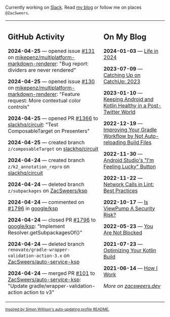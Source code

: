 Currently working on [Slack](https://slack.com/). Read [my blog](https://zacsweers.dev/) or follow me on places `@ZacSweers`.

<table><tr><td valign="top" width="60%">

## GitHub Activity
<!-- githubActivity starts -->
**2024-04-25** — opened issue [#131](https://github.com/mikepenz/multiplatform-markdown-renderer/issues/131) on [mikepenz/multiplatform-markdown-renderer](https://github.com/mikepenz/multiplatform-markdown-renderer): "Bug report: dividers are never rendered"

**2024-04-25** — opened issue [#130](https://github.com/mikepenz/multiplatform-markdown-renderer/issues/130) on [mikepenz/multiplatform-markdown-renderer](https://github.com/mikepenz/multiplatform-markdown-renderer): "Feature request: More contextual color controls"

**2024-04-25** — opened PR [#1366](https://github.com/slackhq/circuit/pull/1366) to [slackhq/circuit](https://github.com/slackhq/circuit): "Test ComposableTarget on Presenters"

**2024-04-25** — created branch `z/composableTarget` on [slackhq/circuit](https://github.com/slackhq/circuit)

**2024-04-24** — created branch `z/k2_annotation_repro` on [slackhq/circuit](https://github.com/slackhq/circuit)

**2024-04-24** — deleted branch `z/subpackages` on [ZacSweers/ksp](https://github.com/ZacSweers/ksp)

**2024-04-24** — commented on [#1796](https://github.com/google/ksp/pull/1796#issuecomment-2075557179) in [google/ksp](https://github.com/google/ksp)

**2024-04-24** — closed PR [#1796](https://github.com/google/ksp/pull/1796) to [google/ksp](https://github.com/google/ksp): "Implement Resolver.getSubpackagesOf()"

**2024-04-24** — deleted branch `renovate/gradle-wrapper-validation-action-3.x` on [ZacSweers/auto-service-ksp](https://github.com/ZacSweers/auto-service-ksp)

**2024-04-24** — merged PR [#101](https://github.com/ZacSweers/auto-service-ksp/pull/101) to [ZacSweers/auto-service-ksp](https://github.com/ZacSweers/auto-service-ksp): "Update gradle/wrapper-validation-action action to v3"
<!-- githubActivity ends -->
</td><td valign="top" width="40%">

## On My Blog
<!-- blog starts -->
**2024-01-03** — [Life in 2024](https://www.zacsweers.dev/life-in-2024/)

**2023-07-09** — [Catching Up on CatchUp: 2023](https://www.zacsweers.dev/catching-up-on-catchup-2023/)

**2023-01-10** — [Keeping Android and Kotlin Healthy in a Post-Twitter World](https://www.zacsweers.dev/keeping-android-healthy/)

**2022-12-19** — [Improving Your Gradle Workflow by Not Auto-reloading Build Files](https://www.zacsweers.dev/improving-your-workflow-by-not-auto-reloading-build-files/)

**2022-11-30** — [Android Studio's "I'm Feeling Lucky" Button](https://www.zacsweers.dev/android-studios-im-feeling-lucky-button/)

**2022-11-22** — [Network Calls in Lint: Best Practices](https://www.zacsweers.dev/network-calls-in-lint-best-practices/)

**2022-10-17** — [Is ViewPump A Security Risk?](https://www.zacsweers.dev/is-viewpump-a-security-risk/)

**2022-05-23** — [You Are Not Blocked](https://www.zacsweers.dev/you-are-not-blocked/)

**2021-07-23** — [Optimizing Your Kotlin Build](https://www.zacsweers.dev/optimizing-your-kotlin-build/)

**2021-06-14** — [How I Work](https://www.zacsweers.dev/how-i-work/)
<!-- blog ends -->
_More on [zacsweers.dev](https://zacsweers.dev/)_
</td></tr></table>

<sub><a href="https://simonwillison.net/2020/Jul/10/self-updating-profile-readme/">Inspired by Simon Willison's auto-updating profile README.</a></sub>